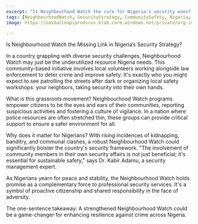 ```yaml
---
excerpt: "Is Neighbourhood Watch the cure for Nigeria's security woes? Find out how this community initiative could be key."
tags: [NeighbourhoodWatch, SecurityStrategy, CommunitySafety, Nigeria, PublicPolicy]
image: https://oaidalleapiprodscus.blob.core.windows.net/private/org-icz6idtlNt9i50IB5ovn2dgl/user-vLI1bL7dfBEchAsrFvrKMXHM/img-AvVtHSKC3UxHC7BwdUUXBt75.png?st=2025-05-17T20%3A51%3A33Z&se=2025-05-17T22%3A51%3A33Z&sp=r&sv=2024-08-04&sr=b&rscd=inline&rsct=image/png&skoid=cc612491-d948-4d2e-9821-2683df3719f5&sktid=a48cca56-e6da-484e-a814-9c849652bcb3&skt=2025-05-17T19%3A38%3A57Z&ske=2025-05-18T19%3A38%3A57Z&sks=b&skv=2024-08-04&sig=KMC1RoQPy3Lt0Czy82CQ0m%2BLk4rW3g3Cb1OVqeXc9N0%3D

---
```


Is Neighbourhood Watch the Missing Link in Nigeria’s Security Strategy?

In a country grappling with diverse security challenges, Neighbourhood Watch may just be the underutilized resource Nigeria needs. This community-based initiative involves local volunteers working alongside law enforcement to deter crime and improve safety. It's exactly who you might expect to see patrolling the streets after dark or organizing local safety workshops: your neighbors, taking security into their own hands.

What is this grassroots movement? Neighbourhood Watch programs empower citizens to be the eyes and ears of their communities, reporting suspicious activities and fostering a culture of vigilance. In a nation where police resources are often stretched thin, these groups can provide critical support to ensure a safer environment for all.

Why does it matter for Nigerians? With rising incidences of kidnapping, banditry, and communal clashes, a robust Neighbourhood Watch could significantly bolster the country's security framework. "The involvement of community members in their own security affairs is not just beneficial; it's essential for sustainable safety," says Dr. Kabir Adamu, a security management expert.

As Nigerians yearn for peace and stability, the Neighbourhood Watch holds promise as a complementary force to professional security services. It's a symbol of proactive citizenship and shared responsibility in the face of adversity.

The one-sentence takeaway: A strengthened Neighbourhood Watch could be a game-changer for enhancing resilience against crime across Nigeria.
```